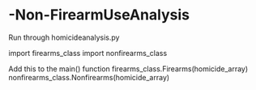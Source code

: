 # -Non-FirearmUseAnalysis

Run through homicideanalysis.py

import firearms_class
import nonfirearms_class

Add this to the main() function
  firearms_class.Firearms(homicide_array)
  nonfirearms_class.Nonfirearms(homicide_array)
